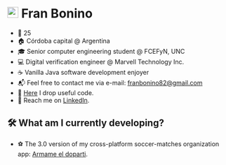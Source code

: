 # <img src="https://media.giphy.com/media/hvRJCLFzcasrR4ia7z/giphy.gif" width="25px"> Fran Bonino
- 🌳 25
- 🏠 Córdoba capital @ Argentina
- 🎓 Senior computer engineering student @ FCEFyN, UNC
- 💻 Digital verification engineer @ Marvell Technology Inc.
- ☕ Vanilla Java software development enjoyer
- 📬 Feel free to contact me via e-mail: franbonino82@gmail.com
- 📑 [Here](https://gist.github.com/akmsw) I drop useful code.
- 💼️ Reach me on [LinkedIn](https://www.linkedin.com/in/franciscobonino98/).

## 🛠️ What am I currently developing?
- ⚽ The 3.0 version of my cross-platform soccer-matches organization app: [Armame el doparti](https://github.com/akmsw/armame-el-doparti).
